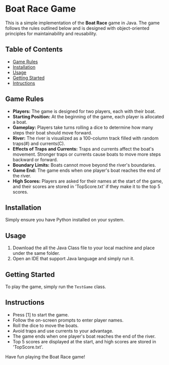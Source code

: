 # Boat Race Game

This is a simple implementation of the **Boat Race** game in Java. The game follows the rules outlined below and is designed with object-oriented principles for maintainability and reusability.

## Table of Contents

- [Game Rules](#game-rules)
- [Installation](#installation)
- [Usage](#usage)
- [Getting Started](#getting-started)
- [Intructions](#instructions)

## Game Rules

- **Players:** The game is designed for two players, each with their boat.
- **Starting Position:** At the beginning of the game, each player is allocated a boat.
- **Gameplay:** Players take turns rolling a dice to determine how many steps their boat should move forward.
- **River:** The river is visualized as a 100-column track filled with random traps(#) and currents(C).
- **Effects of Traps and Currents:** Traps and currents affect the boat's movement. Stronger traps or currents cause boats to move more steps backward or forward.
- **Boundary Limits:** Boats cannot move beyond the river's boundaries.
- **Game End:** The game ends when one player's boat reaches the end of the river.
- **High Scores:** Players are asked for their names at the start of the game, and their scores are stored in 'TopScore.txt' if they make it to the top 5 scores.

## Installation

Simply ensure you have Python installed on your system.

## Usage

1. Download the all the Java Class file to your local machine and place under the same folder.
2. Open an IDE that support Java language and simply run it.
      
## Getting Started

To play the game, simply run the `TestGame` class.

## Instructions

- Press [1] to start the game.
- Follow the on-screen prompts to enter player names.
- Roll the dice to move the boats.
- Avoid traps and use currents to your advantage.
- The game ends when one player's boat reaches the end of the river.
- Top 5 scores are displayed at the start, and high scores are stored in 'TopScore.txt'.

Have fun playing the Boat Race game!




